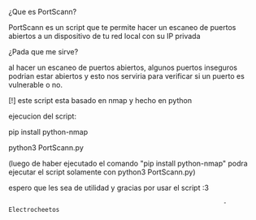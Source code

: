 ¿Que es PortScann?

PortScann es un script que te permite hacer un escaneo de puertos abiertos a
un dispositivo de tu red local con su IP privada


¿Pada que me sirve?


al hacer un escaneo de puertos abiertos, algunos puertos inseguros podrian estar abiertos
y esto nos serviria para verificar si un puerto es vulnerable o no. 


[!] este script esta basado en nmap y hecho en python


ejecucion del script:


pip install python-nmap 


python3 PortScann.py


(luego de haber ejecutado el comando "pip install python-nmap" podra ejecutar el script solamente con python3 PortScann.py)


espero que les sea de utilidad y gracias por usar el script :3 

                                                               -Electrocheetos  
